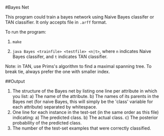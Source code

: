 #Bayes Net

This program could train a bayes network using Naive Bayes classifer or TAN classifier. It only accepts file in `.arff` format.

To run the program:

1. `make`

2. `java Bayes <trainfile> <testfile> <n|t>`, where `n` indicates Naive Bayes classifer, and `t` indicates TAN classifier.

Note: in TAN, use Prims's algorithm to find a maximal spanning tree. To break tie, always prefer the one with smaller index.

##Output
1. The structure of the Bayes net by listing one line per attribute in which you list: 
a) The name of the attribute.
b) The names of its parents in the Bayes net (for naive Bayes, this will simply be the 'class' variable for each attribute) separated by whitespace.
2. One line for each instance in the test-set (in the same order as this file) indicating:
a) The predicted class. 
b) The actual class. 
c) The posterior probability of the predicted class.
3. The number of the test-set examples that were correctly classified. 
